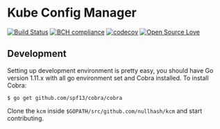 # Kube Config Manager

[![Build Status](https://travis-ci.com/harshvkarn/kcm.svg?branch=master)](https://travis-ci.com/harshvkarn/kcm)
[![BCH compliance](https://bettercodehub.com/edge/badge/harshvkarn/kcm?branch=master)](https://bettercodehub.com/)
[![codecov](https://codecov.io/gh/harshvkarn/kcm/branch/master/graph/badge.svg)](https://codecov.io/gh/harshvkarn/kcm)
[![Open Source Love](https://badges.frapsoft.com/os/v1/open-source.svg?v=103)](https://github.com/ellerbrock/open-source-badges/)

## Development
Setting up development environment is pretty easy, you should have Go version 1.11.x with all go environment set and Cobra installed. To install Cobra:

```
$ go get github.com/spf13/cobra/cobra
```
Clone the `kcm` inside `$GOPATH/src/github.com/nullhash/kcm` and start contributing.
